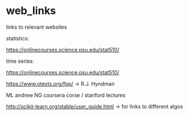 # web_links
links to relevant websites


statistics: 

https://onlinecourses.science.psu.edu/stat510/



time series:

https://onlinecourses.science.psu.edu/stat510/

https://www.otexts.org/fpp/     -> R.J. Hyndman



ML
andrew NG coursera corse / stanford lectures

http://scikit-learn.org/stable/user_guide.html     -> for links to different algos
